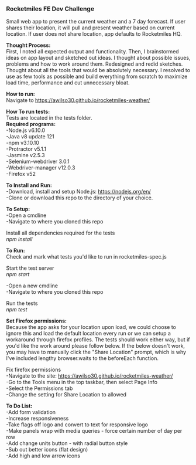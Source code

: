 <b><h3>Rocketmiles FE Dev Challenge</h3></b>
Small web app to present the current weather and a 7 day forecast. If user shares their location, it will pull and present weather based on current location. If user does not share location, app defaults to Rocketmiles HQ.

<b>Thought Process:</b><br>
First, I noted all expected output and functionality. Then, I brainstormed ideas on app layout and sketched out ideas. I thought about possible issues, problems and how to work around them. Redesigned and redid sketches. Thought about all the tools that would be absolutely necessary. I resolved to use as few tools as possible and build everything from scratch to maximize load time, performance and cut unnecessary bloat.

<b>How to run:</b><br>
Navigate to https://awilso30.github.io/rocketmiles-weather/

<b>How To run tests:</b><br>
Tests are located in the tests folder.<br>
<b>Required programs:</b><br>
-Node.js v6.10.0<br>
-Java v8 update 121<br>
-npm v3.10.10<br>
-Protractor v5.1.1<br>
-Jasmine v2.5.3<br>
-Selenium-webdriver 3.0.1<br>
-Webdriver-manager v12.0.3<br>
-Firefox v52

<b>To Install and Run:</b><br>
-Download, install and setup Node.js: https://nodejs.org/en/<br>
-Clone or download this repo to the directory of your choice.<br>

<b>To Setup:</b><br>
-Open a cmdline<br>
-Navigate to where you cloned this repo

Install all dependencies required for the tests<br>
<i>npm install</i>

<b>To Run:</b><br>
Check and mark what tests you'd like to run in rocketmiles-spec.js

Start the test server<br>
<i>npm start</i>

-Open a new cmdline<br>
-Navigate to where you cloned this repo

Run the tests<br>
<i>npm test</i>

<b>Set Firefox permissions:</b><br>
Because the app asks for your location upon load, we could choose to ignore this and load the default location every run or we can setup a workaround through firefox profiles. The tests should work either way, but if you'd like the work around please follow below. If the below doesn't work, you may have to manually click the "Share Location" prompt, which is why I've included lengthy browser.waits to the beforeEach function.

Fix firefox permissions<br>
-Navigate to the site: https://awilso30.github.io/rocketmiles-weather/<br>
-Go to the Tools menu in the top taskbar, then select Page Info<br>
-Select the Permissions tab<br>
-Change the setting for Share Location to allowed

<b>To Do List:</b><br>
-Add form validation<br>
-Increase responsiveness<br>
-Take flags off logo and convert to text for responsive logo<br>
-Make panels wrap with media queries - force certain number of day per row<br>
-Add change units button - with radial button style<br>
-Sub out better icons (flat design)<br>
-Add high and low arrow icons<br>
